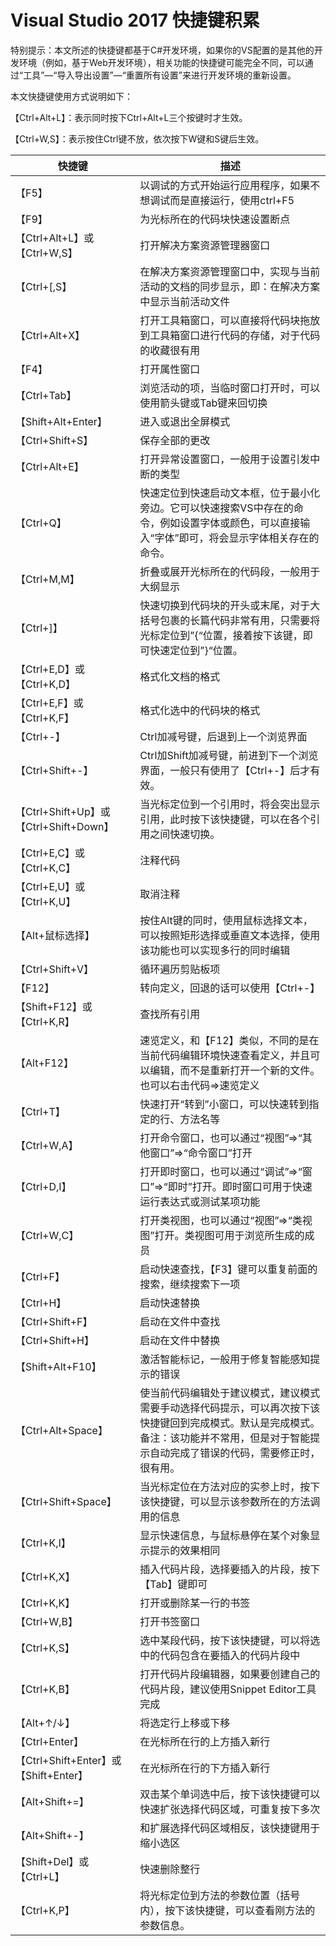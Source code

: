 # Visual Studio 2017 快捷键积累

特别提示：本文所述的快捷键都基于C#开发环境，如果你的VS配置的是其他的开发环境（例如，基于Web开发环境），相关功能的快捷键可能完全不同，可以通过“工具”—“导入导出设置”—“重置所有设置”来进行开发环境的重新设置。

本文快捷键使用方式说明如下：

【Ctrl+Alt+L】：表示同时按下Ctrl+Alt+L三个按键时才生效。

【Ctrl+W,S】：表示按住Ctrl键不放，依次按下W键和S键后生效。

| 快捷键                                 | 描述                                                         |
| -------------------------------------- | ------------------------------------------------------------ |
| 【F5】                                 | 以调试的方式开始运行应用程序，如果不想调试而是直接运行，使用ctrl+F5 |
| 【F9】                                 | 为光标所在的代码块快速设置断点                               |
| 【Ctrl+Alt+L】或【Ctrl+W,S】           | 打开解决方案资源管理器窗口                                   |
| 【Ctrl+[,S】                           | 在解决方案资源管理窗口中，实现与当前活动的文档的同步显示，即：在解决方案中显示当前活动文件 |
| 【Ctrl+Alt+X】                         | 打开工具箱窗口，可以直接将代码块拖放到工具箱窗口进行代码的存储，对于代码的收藏很有用 |
| 【F4】                                 | 打开属性窗口                                                 |
| 【Ctrl+Tab】                           | 浏览活动的项，当临时窗口打开时，可以使用箭头键或Tab键来回切换 |
| 【Shift+Alt+Enter】                    | 进入或退出全屏模式                                           |
| 【Ctrl+Shift+S】                       | 保存全部的更改                                               |
| 【Ctrl+Alt+E】                         | 打开异常设置窗口，一般用于设置引发中断的类型                 |
| 【Ctrl+Q】                             | 快速定位到快速启动文本框，位于最小化旁边。它可以快速搜索VS中存在的命令，例如设置字体或颜色，可以直接输入“字体”即可，将会显示字体相关存在的命令。 |
| 【Ctrl+M,M】                           | 折叠或展开光标所在的代码段，一般用于大纲显示                 |
| 【Ctrl+]】                             | 快速切换到代码块的开头或末尾，对于大括号包裹的长篇代码非常有用，只需要将光标定位到”{“位置，接着按下该键，即可快速定位到”}“位置。 |
| 【Ctrl+E,D】或【Ctrl+K,D】             | 格式化文档的格式                                             |
| 【Ctrl+E,F】或【Ctrl+K,F】             | 格式化选中的代码块的格式                                     |
| 【Ctrl+-】                             | Ctrl加减号键，后退到上一个浏览界面                           |
| 【Ctrl+Shift+-】                       | Ctrl加Shift加减号键，前进到下一个浏览界面，一般只有使用了【Ctrl+-】后才有效。 |
| 【Ctrl+Shift+Up】或【Ctrl+Shift+Down】 | 当光标定位到一个引用时，将会突出显示引用，此时按下该快捷键，可以在各个引用之间快速切换。 |
| 【Ctrl+E,C】或【Ctrl+K,C】             | 注释代码                                                     |
| 【Ctrl+E,U】或【Ctrl+K,U】             | 取消注释                                                     |
| 【Alt+鼠标选择】                       | 按住Alt键的同时，使用鼠标选择文本，可以按照矩形选择或垂直文本选择，使用该功能也可以实现多行的同时编辑 |
| 【Ctrl+Shift+V】                       | 循环遍历剪贴板项                                             |
| 【F12】                                | 转向定义，回退的话可以使用【Ctrl+-】                         |
| 【Shift+F12】或【Ctrl+K,R】            | 查找所有引用                                                 |
| 【Alt+F12】                            | 速览定义，和【F12】类似，不同的是在当前代码编辑环境快速查看定义，并且可以编辑，而不是重新打开一个新的文件。也可以右击代码=>速览定义 |
| 【Ctrl+T】                             | 快速打开“转到”小窗口，可以快速转到指定的行、方法名等         |
| 【Ctrl+W,A】                           | 打开命令窗口，也可以通过“视图”=>“其他窗口”=>“命令窗口”打开   |
| 【Ctrl+D,I】                           | 打开即时窗口，也可以通过“调试”=>“窗口”=>“即时”打开。即时窗口可用于快速运行表达式或测试某项功能 |
| 【Ctrl+W,C】                           | 打开类视图，也可以通过“视图”=>“类视图”打开。类视图可用于浏览所生成的成员 |
| 【Ctrl+F】                             | 启动快速查找，【F3】键可以重复前面的搜索，继续搜索下一项     |
| 【Ctrl+H】                             | 启动快速替换                                                 |
| 【Ctrl+Shift+F】                       | 启动在文件中查找                                             |
| 【Ctrl+Shift+H】                       | 启动在文件中替换                                             |
| 【Shift+Alt+F10】                      | 激活智能标记，一般用于修复智能感知提示的错误                 |
| 【Ctrl+Alt+Space】                     | 使当前代码编辑处于建议模式，建议模式需要手动选择代码提示，可以再次按下该快捷键回到完成模式。默认是完成模式。备注：该功能并不常用，但是对于智能提示自动完成了错误的代码，需要修正时，很有用。 |
| 【Ctrl+Shift+Space】                   | 当光标定位在方法对应的实参上时，按下该快捷键，可以显示该参数所在的方法调用的信息 |
| 【Ctrl+K,I】                           | 显示快速信息，与鼠标悬停在某个对象显示提示的效果相同         |
| 【Ctrl+K,X】                           | 插入代码片段，选择要插入的片段，按下【Tab】键即可            |
| 【Ctrl+K,K】                           | 打开或删除某一行的书签                                       |
| 【Ctrl+W,B】                           | 打开书签窗口                                                 |
| 【Ctrl+K,S】                           | 选中某段代码，按下该快捷键，可以将选中的代码包含在要插入的代码片段中 |
| 【Ctrl+K,B】                           | 打开代码片段编辑器，如果要创建自己的代码片段，建议使用Snippet Editor工具完成 |
| 【Alt+↑/↓】                            | 将选定行上移或下移                                           |
| 【Ctrl+Enter】                         | 在光标所在行的上方插入新行                                   |
| 【Ctrl+Shift+Enter】或【Shift+Enter】  | 在光标所在行的下方插入新行                                   |
| 【Alt+Shift+=】                        | 双击某个单词选中后，按下该快捷键可以快速扩张选择代码区域，可重复按下多次 |
| 【Alt+Shift+-】                        | 和扩展选择代码区域相反，该快捷键用于缩小选区                 |
| 【Shift+Del】或【Ctrl+L】              | 快速删除整行                                                 |
| 【Ctrl+K,P】                           | 将光标定位到方法的参数位置（括号内），按下该快捷键，可以查看刚方法的参数信息。 |

 